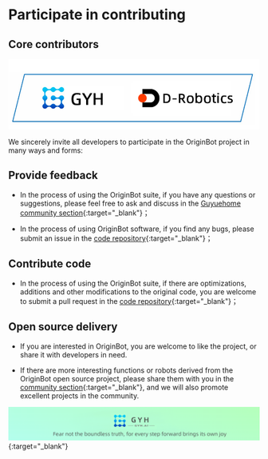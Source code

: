 # **Participate in contributing**

## **Core contributors**

![gyh_dr](../../assets/img/gyh_dr_en.png)



We sincerely invite all developers to participate in the OriginBot project in many ways and forms:



## **Provide feedback**

  - In the process of using the OriginBot suite, if you have any questions or suggestions, please feel free to ask and discuss in the [Guyuehome community section](https://www.guyuehome.com/interlocution?id=1826932316801544194){:target="_blank"}；

  - In the process of using OriginBot software, if you find any bugs, please submit an issue in the [code repository](https://github.com/guyuehome/originbot){:target="_blank"}；

    

## **Contribute code**

  - In the process of using the OriginBot suite, if there are optimizations, additions and other modifications to the original code, you are welcome to submit a pull request in the [code repository](https://github.com/guyuehome/originbot){:target="_blank"}；

    

## **Open source delivery**

  - If you are interested in OriginBot, you are welcome to like the project, or share it with developers in need.

  - If there are more interesting functions or robots derived from the OriginBot open source project, please share them with you in the [community section](https://www.guyuehome.com/interlocution?id=1826932316801544194){:target="_blank"}, and we will also promote excellent projects in the community.



[![图片1](../../assets/img/footer_en.png)](https://www.guyuehome.com/){:target="_blank"}

